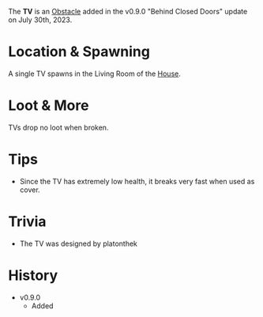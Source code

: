 The **TV** is an [Obstacle](/obstacles) added in the v0.9.0 "Behind Closed Doors" update on July 30th, 2023.

# Location & Spawning

A single TV spawns in the Living Room of the [House](/buildings/house).

# Loot & More

TVs drop no loot when broken.

# Tips

- Since the TV has extremely low health, it breaks very fast when used as cover.

# Trivia

- The TV was designed by platonthek

# History

- v0.9.0
  - Added

